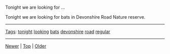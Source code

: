 <!--
title: Tonight we are looking for bats in Devonshire Road Nature reserve.
date: 2020-06-28T14:56:50.797Z
tags: tonight, looking, bats, devonshire, road, regular
-->









Tonight we are looking for ...
<p>Tonight we are looking for bats in Devonshire Road Nature reserve.</p>

<!--BOTTOM-POST-NAVIGATION-->
---

[Tags](tags.md): [tonight](tag-tonight.md) [looking](tag-looking.md) [bats](tag-bats.md) [devonshire](tag-devonshire.md) [road](tag-road.md) [regular](tag-regular.md)

---

[Newer](98051040887.md) | [Top](index.md) | [Older](98790880052.md)